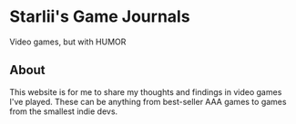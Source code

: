 # Starlii's Game Journals

Video games, but with HUMOR

## About

This website is for me to share my thoughts and findings in video games I've played. These can be anything from best-seller AAA games to games from the smallest indie devs.
